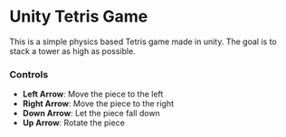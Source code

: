 # Unity Tetris Game

This is a simple physics based Tetris game made in unity. The goal is to stack a tower as high as possible.

### Controls

- **Left Arrow**: Move the piece to the left
- **Right Arrow**: Move the piece to the right
- **Down Arrow**: Let the piece fall down
- **Up Arrow**: Rotate the piece
